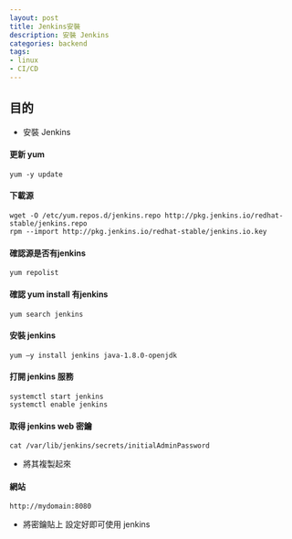```yaml
---
layout: post
title: Jenkins安裝
description: 安裝 Jenkins
categories: backend
tags:
- linux
- CI/CD
---
```

## 目的 ##

 - 安裝 Jenkins

 <!-- more -->
   
#### 更新 yum ####
 
```
yum -y update
```


#### 下載源 ####
 
```
wget -O /etc/yum.repos.d/jenkins.repo http://pkg.jenkins.io/redhat-stable/jenkins.repo
rpm --import http://pkg.jenkins.io/redhat-stable/jenkins.io.key
```


#### 確認源是否有jenkins ####
 
```
yum repolist
```


#### 確認 yum install 有jenkins ####
 
```
yum search jenkins
```


#### 安裝 jenkins ####
 
```
yum –y install jenkins java-1.8.0-openjdk
```


#### 打開 jenkins 服務 ####
 
```
systemctl start jenkins
systemctl enable jenkins
```


#### 取得 jenkins web 密鑰 ####

```
cat /var/lib/jenkins/secrets/initialAdminPassword
```
- 將其複製起來


#### 網站 ####

```
http://mydomain:8080
```
- 將密鑰貼上 設定好即可使用 jenkins
